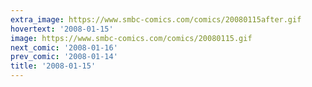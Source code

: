 ```yaml
---
extra_image: https://www.smbc-comics.com/comics/20080115after.gif
hovertext: '2008-01-15'
image: https://www.smbc-comics.com/comics/20080115.gif
next_comic: '2008-01-16'
prev_comic: '2008-01-14'
title: '2008-01-15'
---
```


